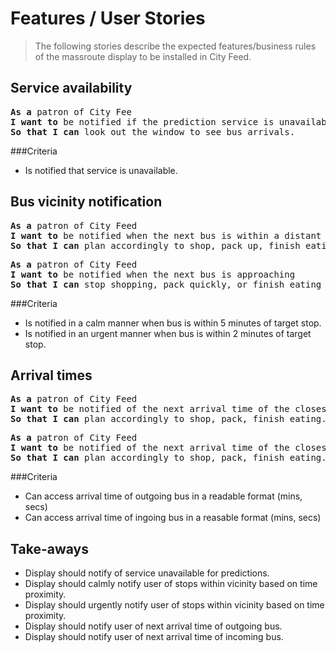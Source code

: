 Features / User Stories
===
> The following stories describe the expected features/business rules of the massroute display to be installed in City Feed.

Service availability
---
<pre>
<b>As a</b> patron of City Fee
<b>I want to</b> be notified if the prediction service is unavailable
<b>So that I can</b> look out the window to see bus arrivals.
</pre>

###Criteria
* Is notified that service is unavailable.

Bus vicinity notification
---
<pre>
<b>As a</b> patron of City Feed
<b>I want to</b> be notified when the next bus is within a distant vicinity
<b>So that I can</b> plan accordingly to shop, pack up, finish eating.
</pre>

<pre>
<b>As a</b> patron of City Feed
<b>I want to</b> be notified when the next bus is approaching 
<b>So that I can</b> stop shopping, pack quickly, or finish eating on my way to catch the bus.
</pre>

###Criteria
* Is notified in a calm manner when bus is within 5 minutes of target stop.
* Is notified in an urgent manner when bus is within 2 minutes of target stop.

Arrival times
---
<pre>
<b>As a</b> patron of City Feed
<b>I want to</b> be notified of the next arrival time of the closest outgoing bus
<b>So that I can</b> plan accordingly to shop, pack, finish eating.
</pre>

<pre>
<b>As a</b> patron of City Feed
<b>I want to</b> be notified of the next arrival time of the closest ingoing bus.
<b>So that I can</b> plan accordingly to shop, pack, finish eating.
</pre>

###Criteria
* Can access arrival time of outgoing bus in a readable format (mins, secs)
* Can access arrival time of ingoing bus in a reasable format (mins, secs)

Take-aways
---
* Display should notify of service unavailable for predictions.
* Display should calmly notify user of stops within vicinity based on time proximity.
* Display should urgently notify user of stops within vicinity based on time proximity.
* Display should notify user of next arrival time of outgoing bus.
* Display should notify user of next arrival time of incoming bus.


